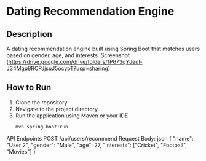 # Dating Recommendation Engine

## Description

A dating recommendation engine built using Spring Boot that matches users based on gender, age, and interests.
Screenshot (https://drive.google.com/drive/folders/1P673qYJeul-J34Mgu8RCPJjsuJ5ocypT?usp=sharing)

## How to Run

1. Clone the repository
2. Navigate to the project directory
3. Run the application using Maven or your IDE
   ```bash
   mvn spring-boot:run

API Endpoints
  POST /api/users/recommend
    Request Body:
    json
          {
            "name": "User  2",
            "gender": "Male",
            "age": 27,
            "interests": ["Cricket", "Football", "Movies"]
          }
